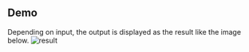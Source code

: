 ## Demo

Depending on input, the output is displayed as the result like the image below.
![result](https://github.com/ryonakao/WebCrawlerForSerps/blob/master/media/demo.gif)